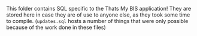 This folder contains SQL specific to the Thats My BIS application! They are stored here in case they are of use to anyone else, as they took some time to compile. (`updates.sql` hosts a number of things that were only possible because of the work done in these files)
